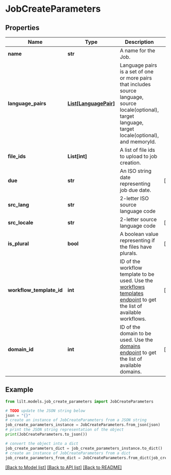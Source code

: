 # JobCreateParameters


## Properties

Name | Type | Description | Notes
------------ | ------------- | ------------- | -------------
**name** | **str** | A name for the Job. | 
**language_pairs** | [**List[LanguagePair]**](LanguagePair.md) | Language pairs is a set of one or more pairs that includes source language, source locale(optional), target language, target locale(optional), and memoryId. | 
**file_ids** | **List[int]** | A list of file ids to upload to job creation. | 
**due** | **str** | An ISO string date representing job due date. | [optional] 
**src_lang** | **str** | 2-letter ISO source language code | 
**src_locale** | **str** | 2-letter source language code | [optional] 
**is_plural** | **bool** | A boolean value representing if the files have plurals. | [optional] 
**workflow_template_id** | **int** | ID of the workflow template to be used. Use the [workflows templates endpoint](#tag/Workflows/operation/getWorkflowTemplates) to get the list of available workflows. | [optional] 
**domain_id** | **int** | ID of the domain to be used. Use the [domains endpoint](#tag/Domains/operation/getDomains) to get the list of available domains. | [optional] 

## Example

```python
from lilt.models.job_create_parameters import JobCreateParameters

# TODO update the JSON string below
json = "{}"
# create an instance of JobCreateParameters from a JSON string
job_create_parameters_instance = JobCreateParameters.from_json(json)
# print the JSON string representation of the object
print(JobCreateParameters.to_json())

# convert the object into a dict
job_create_parameters_dict = job_create_parameters_instance.to_dict()
# create an instance of JobCreateParameters from a dict
job_create_parameters_from_dict = JobCreateParameters.from_dict(job_create_parameters_dict)
```
[[Back to Model list]](../README.md#documentation-for-models) [[Back to API list]](../README.md#documentation-for-api-endpoints) [[Back to README]](../README.md)



